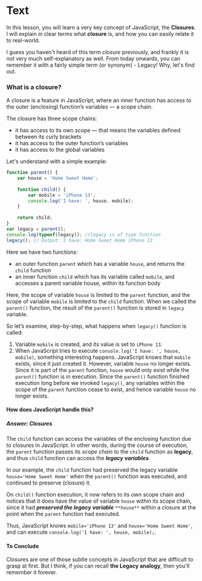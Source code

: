 # Text
In this lesson, you will learn a very key concept of JavaScript, the **Closures**. 
I will explain in clear terms what **closure** is, and how you can easily relate it to real-world.

I guess you haven't heard of this term *closure* previously, and frankly it is not very much self-explanatory as well. From today onwards, you can remember it with a fairly simple term (or synonym) - Legacy! Why, let's find out.

### What is a closure?
A closure is a feature in JavaScript, where an inner function has access to the outer (enclosing) function’s variables — a scope chain.

The closure has three scope chains:

- it has access to its own scope — that means the variables defined between its curly brackets
- it has access to the outer function’s variables
- it has access to the global variables

Let's understand with a simple example:
```js
function parent() {
    var house = 'Home Sweet Home';
   
    function child() {   
        var mobile = 'iPhone 13'; 
        console.log('I have: ', house, mobile);
    }
   
    return child;
}
var legacy = parent();
console.log(typeof(legacy)); //legacy is of type function
legacy(); // Output: I have: Home Sweet Home iPhone 13
```

Here we have two functions:
- an outer function `parent` which has a variable `house`, and returns the `child` function
- an inner function `child` which has its variable called `mobile`, and accesses a parent variable house, within its function body

Here, the scope of variable `house` is limited to the `parent` function, and the scope of variable `mobile` is limited to the `child` function.
When we called the `parent()` function, the result of the `parent()` function is stored in  `legacy` variable.

So let’s examine, step-by-step, what happens when `legacy()` function is called:
1. Variable `mobile` is created, and its value is set to `iPhone 13`.
2. When JavaScript tries to execute `console.log('I have: ', house, mobile)`, something interesting happens. JavaScript knows that `mobile` exists, since it just created it. However, variable `house` no longer exists. Since it is part of the `parent` function, `house` would only exist while the `parent()` function is in execution. Since the `parent()` function finished execution long before we invoked `legacy()`, any variables within the scope of the `parent` function cease to exist, and hence variable `house` no longer exists.

#### How does JavaScript handle this?
##### Answer: **Closures**

The `child` function can access the variables of the enclosing function due to closures in JavaScript. In other words, during the course of execution, the `parent` function passes its *scope chain* to the `child` function as **legacy**, and thus `child` function can access the ***legacy variables***.

In our example, the `child` function had preserved the legacy variable` house='Home Sweet Home'` when the `parent()` function was executed, and continued to preserve (closure) it.

On `child()` function execution, it now refers to its own scope chain and notices that it does have the value of variable `house` within its scope chain, since it had ***preserved the legacy variable*** `**house**` within a closure at the point when the `parent` function had executed.

Thus, JavaScript knows `mobile='iPhone 13'` and `house='Home Sweet Home'`, and can execute `console.log('I have: ', house, mobile);`.


#### To Conclude
Closures are one of those subtle concepts in JavaScript that are difficult to grasp at first. But I think, if you can recall **the Legacy analogy**, then you'll remember it forever.


